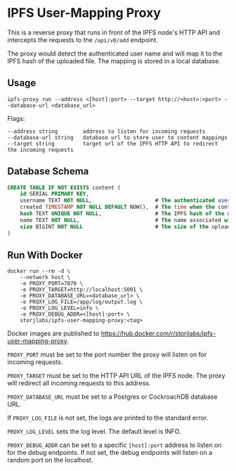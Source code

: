 # IPFS User-Mapping Proxy

This is a reverse proxy that runs in front of the IPFS node's HTTP API and intercepts the requests to the `/api/v0/add` endpoint.

The proxy would detect the authenticated user name and will map it to the IPFS hash of the uploaded file. The mapping is stored in a local database.

## Usage

```
ipfs-proxy run --address <[host]:port> --target http://<host>:<port> --database-url <database_url>
```
Flags:
```
--address string        address to listen for incoming requests
--database-url string   database url to store user to content mappings
--target string         target url of the IPFS HTTP API to redirect the incoming requests
```

## Database Schema

```sql
CREATE TABLE IF NOT EXISTS content (
	id SERIAL PRIMARY KEY,
	username TEXT NOT NULL,                    # The authenticated user name.
	created TIMESTAMP NOT NULL DEFAULT NOW(),  # The time when the content was uploaded.
	hash TEXT UNIQUE NOT NULL,                 # The IPFS hash of the uploaded content.
	name TEXT NOT NULL,                        # The name associated with the uploaded content, usually file name.
	size BIGINT NOT NULL                       # The size of the uploaded content.
)
```
## Run With Docker

```
docker run --rm -d \
    --network host \
    -e PROXY_PORT=7070 \
    -e PROXY_TARGET=http://localhost:5001 \
    -e PROXY_DATABASE_URL=<database_url> \
    -e PROXY_LOG_FILE=/app/log/output.log \
    -e PROXY_LOG_LEVEL=info \
    -e PROXY_DEBUG_ADDR=<[host]:port> \
    storjlabs/ipfs-user-mapping-proxy:<tag>
```

Docker images are published to https://hub.docker.com/r/storjlabs/ipfs-user-mapping-proxy.

`PROXY_PORT` must be set to the port number the proxy will listen on for incoming requests.

`PROXY_TARGET` must be set to the HTTP API URL of the IPFS node. The proxy will redirect all incoming requests to this address.

`PROXY_DATABASE_URL` must be set to a Postgres or CockroachDB database URL.

If `PROXY_LOG_FILE` is not set, the logs are printed to the standard error.

`PROXY_LOG_LEVEL` sets the log level. The default level is INFO. 

`PROXY_DEBUG_ADDR` can be set to a specific `[host]:port` address to listen on for the debug endpoints. If not set, the debug endpoints will listen on a random port on the localhost.
